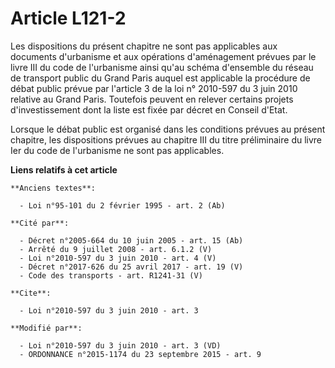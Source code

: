 # Article L121-2

Les dispositions du présent chapitre ne sont pas applicables aux documents d'urbanisme et aux opérations d'aménagement
prévues par le livre III du code de l'urbanisme ainsi qu'au schéma d'ensemble du réseau de transport public du Grand Paris
auquel est applicable la procédure de débat public prévue par l'article 3 de la loi n° 2010-597 du 3 juin 2010 relative au
Grand Paris. Toutefois peuvent en relever certains projets d'investissement dont la liste est fixée par décret en Conseil
d'Etat. 

Lorsque le débat public est organisé dans les conditions prévues au présent chapitre, les dispositions prévues au chapitre
III du titre préliminaire du livre Ier du code de l'urbanisme ne sont pas applicables.

**Liens relatifs à cet article**

	**Anciens textes**:

	  - Loi n°95-101 du 2 février 1995 - art. 2 (Ab)

	**Cité par**:

	  - Décret n°2005-664 du 10 juin 2005 - art. 15 (Ab)
	  - Arrêté du 9 juillet 2008 - art. 6.1.2 (V)
	  - Loi n°2010-597 du 3 juin 2010 - art. 4 (V)
	  - Décret n°2017-626 du 25 avril 2017 - art. 19 (V)
	  - Code des transports - art. R1241-31 (V)

	**Cite**:

	  - Loi n°2010-597 du 3 juin 2010 - art. 3

	**Modifié par**:

	  - Loi n°2010-597 du 3 juin 2010 - art. 3 (VD)
	  - ORDONNANCE n°2015-1174 du 23 septembre 2015 - art. 9
